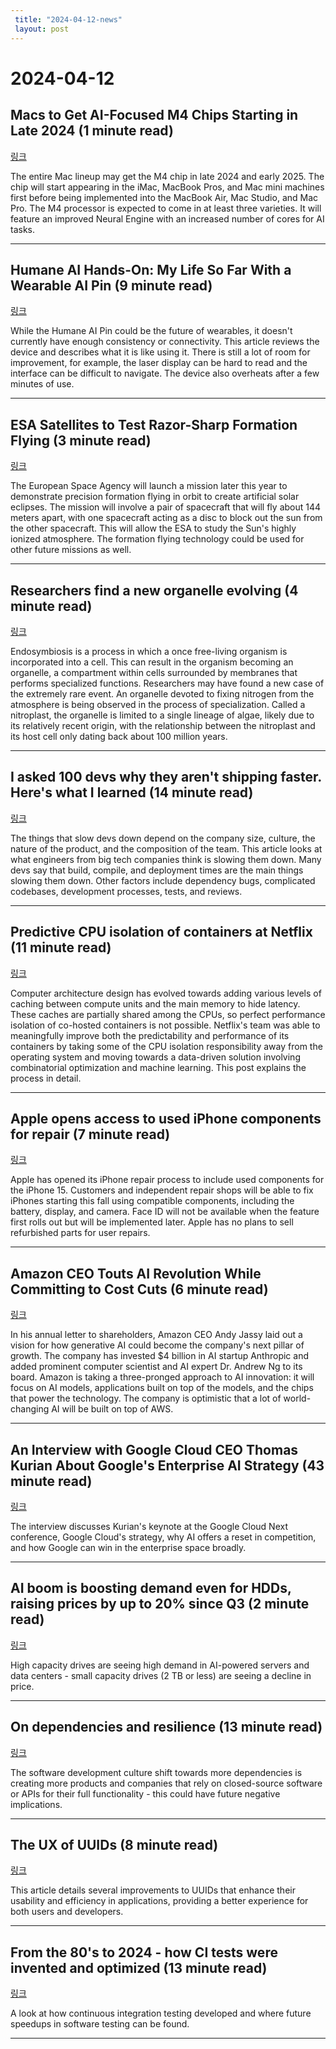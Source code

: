 ```yaml
---
 title: "2024-04-12-news"
 layout: post
---
```

<h1>2024-04-12</h1><h2>Macs to Get AI-Focused M4 Chips Starting in Late 2024 (1 minute read)</h2><p><a href="https://www.macrumors.com/2024/04/11/m4-ai-chips-late-2024/?utm_source=tldrnewsletter">링크</a>  </p><p>The entire Mac lineup may get the M4 chip in late 2024 and early 2025. The chip will start appearing in the iMac, MacBook Pros, and Mac mini machines first before being implemented into the MacBook Air, Mac Studio, and Mac Pro. The M4 processor is expected to come in at least three varieties. It will feature an improved Neural Engine with an increased number of cores for AI tasks. </p><hr /><h2>Humane AI Hands-On: My Life So Far With a Wearable AI Pin (9 minute read)</h2><p><a href="https://www.cnet.com/tech/mobile/humane-ai-hands-on-my-life-so-far-with-a-wearable-ai-pin/?utm_source=tldrnewsletter">링크</a>  </p><p>While the Humane AI Pin could be the future of wearables, it doesn't currently have enough consistency or connectivity. This article reviews the device and describes what it is like using it. There is still a lot of room for improvement, for example, the laser display can be hard to read and the interface can be difficult to navigate. The device also overheats after a few minutes of use. </p><hr /><h2>ESA Satellites to Test Razor-Sharp Formation Flying (3 minute read)</h2><p><a href="https://spectrum.ieee.org/satellite-constellation-formation-flying-esa?utm_source=tldrnewsletter">링크</a>  </p><p>The European Space Agency will launch a mission later this year to demonstrate precision formation flying in orbit to create artificial solar eclipses. The mission will involve a pair of spacecraft that will fly about 144 meters apart, with one spacecraft acting as a disc to block out the sun from the other spacecraft. This will allow the ESA to study the Sun's highly ionized atmosphere. The formation flying technology could be used for other future missions as well. </p><hr /><h2>Researchers find a new organelle evolving (4 minute read)</h2><p><a href="https://arstechnica.com/science/2024/04/researchers-find-a-new-organelle-evolving/?utm_source=tldrnewsletter">링크</a>  </p><p>Endosymbiosis is a process in which a once free-living organism is incorporated into a cell. This can result in the organism becoming an organelle, a compartment within cells surrounded by membranes that performs specialized functions. Researchers may have found a new case of the extremely rare event. An organelle devoted to fixing nitrogen from the atmosphere is being observed in the process of specialization. Called a nitroplast, the organelle is limited to a single lineage of algae, likely due to its relatively recent origin, with the relationship between the nitroplast and its host cell only dating back about 100 million years. </p><hr /><h2>I asked 100 devs why they aren't shipping faster. Here's what I learned (14 minute read)</h2><p><a href="https://greptile.com/blog/100-devs?utm_source=tldrnewsletter">링크</a>  </p><p>The things that slow devs down depend on the company size, culture, the nature of the product, and the composition of the team. This article looks at what engineers from big tech companies think is slowing them down. Many devs say that build, compile, and deployment times are the main things slowing them down. Other factors include dependency bugs, complicated codebases, development processes, tests, and reviews. </p><hr /><h2>Predictive CPU isolation of containers at Netflix (11 minute read)</h2><p><a href="https://netflixtechblog.com/predictive-cpu-isolation-of-containers-at-netflix-91f014d856c7?utm_source=tldrnewsletter">링크</a>  </p><p>Computer architecture design has evolved towards adding various levels of caching between compute units and the main memory to hide latency. These caches are partially shared among the CPUs, so perfect performance isolation of co-hosted containers is not possible. Netflix's team was able to meaningfully improve both the predictability and performance of its containers by taking some of the CPU isolation responsibility away from the operating system and moving towards a data-driven solution involving combinatorial optimization and machine learning. This post explains the process in detail. </p><hr /><h2>Apple opens access to used iPhone components for repair (7 minute read)</h2><p><a href="https://techcrunch.com/2024/04/11/apple-opens-access-to-used-iphone-components-for-repair/?utm_source=tldrnewsletter">링크</a>  </p><p>Apple has opened its iPhone repair process to include used components for the iPhone 15. Customers and independent repair shops will be able to fix iPhones starting this fall using compatible components, including the battery, display, and camera. Face ID will not be available when the feature first rolls out but will be implemented later. Apple has no plans to sell refurbished parts for user repairs. </p><hr /><h2>Amazon CEO Touts AI Revolution While Committing to Cost Cuts (6 minute read)</h2><p><a href="https://www.wsj.com/tech/ai/amazon-ceo-says-generative-ai-could-be-largest-technological-transformation-since-the-internet-da57c68f?utm_source=tldrnewsletter">링크</a>  </p><p>In his annual letter to shareholders, Amazon CEO Andy Jassy laid out a vision for how generative AI could become the company's next pillar of growth. The company has invested $4 billion in AI startup Anthropic and added prominent computer scientist and AI expert Dr. Andrew Ng to its board. Amazon is taking a three-pronged approach to AI innovation: it will focus on AI models, applications built on top of the models, and the chips that power the technology. The company is optimistic that a lot of world-changing AI will be built on top of AWS. </p><hr /><h2>An Interview with Google Cloud CEO Thomas Kurian About Google's Enterprise AI Strategy (43 minute read)</h2><p><a href="https://stratechery.com/2024/an-interview-with-google-cloud-ceo-thomas-kurian-about-googles-enterprise-ai-strategy/?utm_source=tldrnewsletter">링크</a>  </p><p>The interview discusses Kurian's keynote at the Google Cloud Next conference, Google Cloud's strategy, why AI offers a reset in competition, and how Google can win in the enterprise space broadly. </p><hr /><h2>AI boom is boosting demand even for HDDs, raising prices by up to 20% since Q3 (2 minute read)</h2><p><a href="https://www.theregister.com/2024/04/10/ai_boom_is_boosting_demand/?utm_source=tldrnewsletter">링크</a>  </p><p>High capacity drives are seeing high demand in AI-powered servers and data centers - small capacity drives (2 TB or less) are seeing a decline in price. </p><hr /><h2>On dependencies and resilience (13 minute read)</h2><p><a href="https://ingino.me/ideas/on-dependencies/?utm_source=tldrnewsletter">링크</a>  </p><p>The software development culture shift towards more dependencies is creating more products and companies that rely on closed-source software or APIs for their full functionality - this could have future negative implications. </p><hr /><h2>The UX of UUIDs (8 minute read)</h2><p><a href="https://unkey.dev/blog/uuid-ux?utm_source=tldrnewsletter">링크</a>  </p><p>This article details several improvements to UUIDs that enhance their usability and efficiency in applications, providing a better experience for both users and developers. </p><hr /><h2>From the 80's to 2024 - how CI tests were invented and optimized (13 minute read)</h2><p><a href="https://graphite.dev/blog/invention-of-modern-ci?utm_source=tldrnewsletter">링크</a>  </p><p>A look at how continuous integration testing developed and where future speedups in software testing can be found. </p><hr />